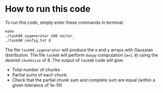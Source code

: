 # How to run this code

To run this code, simply enter these commands in terminal:
```bash
make
./task08_xygenerator 100 vector_
./task08 config.txt 8
```

The file `task08_xygenerator` will produce the x and y arrays with Gaussian distribution. The file `task08` will perform `daxpy` computation (`a=1.0`) using the desired `chunksize` of 8. The output of `task08` code will give:
- Total number of chunks
- Partial sums of each chunk
- Check that the partial chunk sum and complete sum are equal (within a given tolerance of 1e-10)